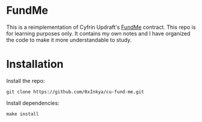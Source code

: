 # FundMe
This is a reimplementation of Cyfrin Updraft's [FundMe](https://github.com/Cyfrin/foundry-fund-me-cu) contract. This repo is for learning purposes only. It contains my own notes and I have organized the code to make it more understandable to study. 

# Installation
Install the repo:
```
git clone https://github.com/0xInkya/cu-fund-me.git
```

Install dependencies:
```
make install
```